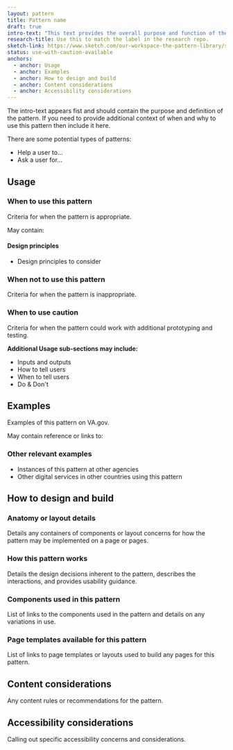 ```yaml
---
layout: pattern
title: Pattern name
draft: true
intro-text: "This text provides the overall purpose and function of the pattern."
research-title: Use this to match the label in the research repo. 
sketch-link: https://www.sketch.com/our-workspace-the-pattern-library/specific-page-for-this-pattern
status: use-with-caution-available
anchors:
  - anchor: Usage
  - anchor: Examples
  - anchor: How to design and build
  - anchor: Content considerations
  - anchor: Accessibility considerations
---
```


The intro-text appears fist and should contain the purpose and definition of the pattern. If you need to provide additional context of when and why to use this pattern then include it here.

There are some potential types of patterns:
- Help a user to...
- Ask a user for...

## Usage

### When to use this pattern

Criteria for when the pattern is appropriate.

May contain:
#### Design principles
- Design principles to consider

### When not to use this pattern

Criteria for when the pattern is inappropriate.

### When to use caution

Criteria for when the pattern could work with additional prototyping and testing.


**Additional Usage sub-sections may include:**
- Inputs and outputs
- How to tell users
- When to tell users
- Do & Don't

## Examples

Examples of this pattern on VA.gov.

May contain reference or links to:
### Other relevant examples
- Instances of this pattern at other agencies
- Other digital services in other countries using this pattern

## How to design and build 

### Anatomy or layout details

Details any containers of components or layout concerns for how the pattern may be implemented on a page or pages.

### How this pattern works

Details the design decisions inherent to the pattern, describes the interactions, and provides usability guidance.

### Components used in this pattern

List of links to the components used in the pattern and details on any variations in use.

### Page templates available for this pattern

List of links to page templates or layouts used to build any pages for this pattern.

## Content considerations

Any content rules or recommendations for the pattern.

## Accessibility considerations

Calling out specific accessibility concerns and considerations.